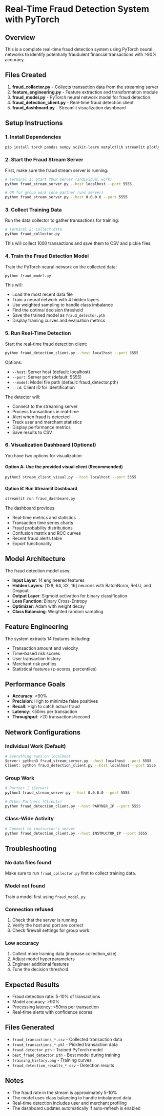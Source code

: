 # Real-Time Fraud Detection System with PyTorch

## Overview
This is a complete real-time fraud detection system using PyTorch neural networks to identify potentially fraudulent financial transactions with >90% accuracy.

## Files Created
1. **fraud_collector.py** - Collects transaction data from the streaming server
2. **feature_engineering.py** - Feature extraction and transformation module
3. **fraud_model.py** - PyTorch neural network model for fraud detection
4. **fraud_detection_client.py** - Real-time fraud detection client
5. **fraud_dashboard.py** - Streamlit visualization dashboard

## Setup Instructions

### 1. Install Dependencies
```bash
pip install torch pandas numpy scikit-learn matplotlib streamlit plotly
```

### 2. Start the Fraud Stream Server
First, make sure the fraud stream server is running:
```bash
# Terminal 1: Start YOUR server (Individual work)
python fraud_stream_server.py --host localhost --port 5555

# OR for group work (one partner runs server)
python fraud_stream_server.py --host 0.0.0.0 --port 5555
```

### 3. Collect Training Data
Run the data collector to gather transactions for training:
```bash
# Terminal 2: Collect data
python fraud_collector.py
```
This will collect 1000 transactions and save them to CSV and pickle files.

### 4. Train the Fraud Detection Model
Train the PyTorch neural network on the collected data:
```bash
python fraud_model.py
```
This will:
- Load the most recent data file
- Train a neural network with 4 hidden layers
- Use weighted sampling to handle class imbalance
- Find the optimal decision threshold
- Save the trained model as `fraud_detector.pth`
- Display training curves and evaluation metrics

### 5. Run Real-Time Detection
Start the real-time fraud detection client:
```bash
python fraud_detection_client.py --host localhost --port 5555
```
Options:
- `--host`: Server host (default: localhost)
- `--port`: Server port (default: 5555)
- `--model`: Model file path (default: fraud_detector.pth)
- `--id`: Client ID for identification

The detector will:
- Connect to the streaming server
- Process transactions in real-time
- Alert when fraud is detected
- Track user and merchant statistics
- Display performance metrics
- Save results to CSV

### 6. Visualization Dashboard (Optional)
You have two options for visualization:

#### Option A: Use the provided visual client (Recommended)
```bash
python3 stream_client_visual.py --host localhost --port 5555
```

#### Option B: Run Streamlit Dashboard
```bash
streamlit run fraud_dashboard.py
```
The dashboard provides:
- Real-time metrics and statistics
- Transaction time series charts
- Fraud probability distributions
- Confusion matrix and ROC curves
- Recent fraud alerts table
- Export functionality

## Model Architecture
The fraud detection model uses:
- **Input Layer**: 14 engineered features
- **Hidden Layers**: [128, 64, 32, 16] neurons with BatchNorm, ReLU, and Dropout
- **Output Layer**: Sigmoid activation for binary classification
- **Loss Function**: Binary Cross-Entropy
- **Optimizer**: Adam with weight decay
- **Class Balancing**: Weighted random sampling

## Feature Engineering
The system extracts 14 features including:
- Transaction amount and velocity
- Time-based risk scores
- User transaction history
- Merchant risk profiles
- Statistical features (z-scores, percentiles)

## Performance Goals
- **Accuracy**: >90%
- **Precision**: High to minimize false positives
- **Recall**: High to catch actual fraud
- **Latency**: <50ms per transaction
- **Throughput**: >20 transactions/second

## Network Configurations

### Individual Work (Default)
```bash
# Everything runs on localhost
Server: python3 fraud_stream_server.py --host localhost --port 5555
Client: python fraud_detection_client.py --host localhost --port 5555
```

### Group Work
```bash
# Partner 1 (Server)
python3 fraud_stream_server.py --host 0.0.0.0 --port 5555

# Other Partners (Clients)
python fraud_detection_client.py --host PARTNER_IP --port 5555
```

### Class-Wide Activity
```bash
# Connect to instructor's server
python fraud_detection_client.py --host INSTRUCTOR_IP --port 5555
```

## Troubleshooting

### No data files found
Make sure to run `fraud_collector.py` first to collect training data.

### Model not found
Train a model first using `fraud_model.py`.

### Connection refused
1. Check that the server is running
2. Verify the host and port are correct
3. Check firewall settings for group work

### Low accuracy
1. Collect more training data (increase collection_size)
2. Adjust model hyperparameters
3. Engineer additional features
4. Tune the decision threshold

## Expected Results
- Fraud detection rate: 5-10% of transactions
- Model accuracy: >90%
- Processing latency: <50ms per transaction
- Real-time alerts with confidence scores

## Files Generated
- `fraud_transactions_*.csv` - Collected transaction data
- `fraud_transactions_*.pkl` - Pickled transaction data
- `fraud_detector.pth` - Trained PyTorch model
- `best_fraud_detector.pth` - Best model during training
- `training_history.png` - Training curves
- `fraud_detection_results_*.csv` - Detection results

## Notes
- The fraud rate in the stream is approximately 5-10%
- The model uses class balancing to handle imbalanced data
- Real-time detection includes user and merchant profiling
- The dashboard updates automatically if auto-refresh is enabled
